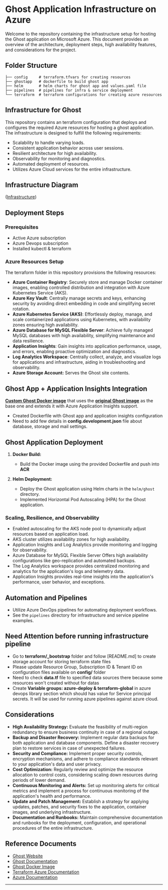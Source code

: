 # Ghost Application Infrastructure on Azure

Welcome to the repository containing the infrastructure setup for hosting the Ghost application on Microsoft Azure. This document provides an overview of the architecture, deployment steps, high availability features, and considerations for the project.

## Folder Structure

```
├── config     # terraform.tfvars for creating resources
├── ghostapp   # dockerfile to build ghost app
├── helm       # helm charts for ghost app and values.yaml file
├── pipelines  # pipelines for infra & service deployment
└── terraform  # terraform configurations for creating azure resources
```

## Infrastructure for Ghost

This repository contains an terraform configuration that deploys and configures the required Azure resources for hosting a ghost application. The infrastructure is designed to fulfill the following requirements:

- Scalability to handle varying loads.
- Consistent application behavior across user sessions.
- Resilient architecture for high availability.
- Observability for monitoring and diagnostics.
- Automated deployment of resources.
- Utilizes Azure Cloud services for the entire infrastructure.

## Infrastructure Diagram

([Infrastructure](images/infrastructure.png))

## Deployment Steps

### Prerequisites

- Active Azure subscription
- Azure Devops subscription
- Installed kubectl & terraform

### Azure Resources Setup

The terraform folder in this repository provisions the following resources:

- **Azure Container Registry**: Securely store and manage Docker container images, enabling controlled distribution and integration with Azure Kubernetes Service (AKS).
- **Azure Key Vault**: Centrally manage secrets and keys, enhancing security by avoiding direct embedding in code and simplifying secret rotation.
- **Azure Kubernetes Service (AKS)**: Effortlessly deploy, manage, and scale containerized applications using Kubernetes, with availability zones ensuring high availability.
- **Azure Database for MySQL Flexible Server**: Achieve fully managed MySQL databases with high availability, simplifying maintenance and data resilience.
- **Application Insights**: Gain insights into application performance, usage, and errors, enabling proactive optimization and diagnostics.
- **Log Analytics Workspace**: Centrally collect, analyze, and visualize logs for applications and infrastructure, aiding in troubleshooting and observability.
- **Azure Storage Account:** Serves the Ghost site contents.

## Ghost App + Application Insights Integration

[**Custom Ghost Docker image**](https://learn.microsoft.com/en-us/azure/container-registry/) that uses the [**original Ghost image**](https://hub.docker.com/_/ghost) as the base one and extends it with Azure Application Insights support.

- Created Dockerfile with Ghost app and application insights configuration
- Need to add few details in **config.development.json** file about database, storage and mail settings.

## Ghost Application Deployment

1. **Docker Build:**

   - Build the Docker image using the provided Dockerfile and push into **ACR**

2. **Helm Deployment:**
   - Deploy the Ghost application using Helm charts in the `helm/ghost` directory.
   - Implemented Horizontal Pod Autoscaling (HPA) for the Ghost application.

### Scaling, Resilience, and Observability

- Enabled autoscaling for the AKS node pool to dynamically adjust resources based on application load.
- AKS cluster utilizes availability zones for high availability.
- Application Insights and Log Analytics provide monitoring and logging for observability.
- Azure Database for MySQL Flexible Server Offers high availability configurations like geo-replication and automated backups.
- The Log Analytics workspace provides centralized monitoring and analytics for the application's logs and telemetry data.
- Application Insights provides real-time insights into the application's performance, user behavior, and exceptions.

## Automation and Pipelines

- Utilize Azure DevOps pipelines for automating deployment workflows.
- See the `pipelines` directory for infrastructure and service pipeline examples.

## Need Attention before running infrastructure pipeline

- Go to **terraform/\_bootstrap** folder and follow [README.md] to create storage account for storing terraform state files
- Please update Resource Group, Subscription ID & Tenant ID on configuration files available on **config/** folder
- Need to check **data.tf** file to specified data sources there because some resources won't created without for datas
- Create **Variable groups: azure-deploy & terraform-global** in azure devops library section which should has value for Service principal secrets. It will be used for running azure pipelines against azure cloud.

## Considerations

- **High Availability Strategy:** Evaluate the feasibility of multi-region redundancy to ensure business continuity in case of a regional outage.
- **Backup and Disaster Recovery:** Implement regular data backups for both application and database components. Define a disaster recovery plan to restore services in case of unexpected failures.
- **Security and Compliance:** Implement proper security controls, encryption mechanisms, and adhere to compliance standards relevant to your application's data and user privacy.
- **Cost Optimization:** Regularly review and optimize the resource allocation to control costs, considering scaling down resources during periods of lower demand.
- **Continuous Monitoring and Alerts:** Set up monitoring alerts for critical metrics and implement a process for continuous monitoring of the application's health and performance.
- **Update and Patch Management:** Establish a strategy for applying updates, patches, and security fixes to the application, container images, and underlying infrastructure.
- **Documentation and Runbooks:** Maintain comprehensive documentation and runbooks for the deployment, configuration, and operational procedures of the entire infrastructure.

## Reference Documents

- [Ghost Website](https://ghost.org/)
- [Ghost Documentation](https://ghost.org/docs/)
- [Ghost Docker Image](https://hub.docker.com/_/ghost)
- [Terraform Azure Documentation](https://registry.terraform.io/providers/hashicorp/azurerm/latest/docs)
- [Azure Documentation](https://learn.microsoft.com/en-us/docs/)

---
